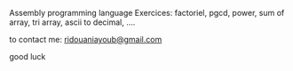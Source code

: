 Assembly programming language Exercices: factoriel, pgcd, power, sum of array, tri array, ascii to decimal, ....

to contact me: ridouaniayoub@gmail.com

good luck

